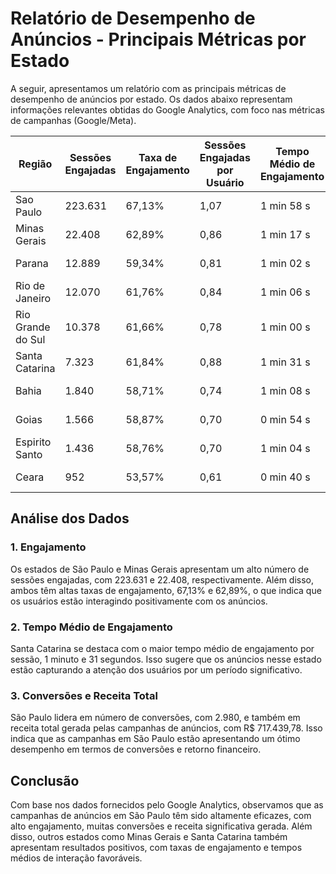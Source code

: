 # Relatório de Desempenho de Anúncios - Principais Métricas por Estado

A seguir, apresentamos um relatório com as principais métricas de desempenho de anúncios por estado. Os dados abaixo representam informações relevantes obtidas do Google Analytics, com foco nas métricas de campanhas (Google/Meta).

| Região              | Sessões Engajadas | Taxa de Engajamento | Sessões Engajadas por Usuário | Tempo Médio de Engajamento | Conversões | Receita Total       |
|---------------------|-------------------|---------------------|------------------------------|---------------------------|------------|---------------------|
| Sao Paulo          | 223.631           | 67,13%              | 1,07                         | 1 min 58 s                | 2.980,00   | R$ 717.439,78       |
| Minas Gerais       | 22.408            | 62,89%              | 0,86                         | 1 min 17 s                | 223,00     | R$ 59.992,81        |
| Parana             | 12.889            | 59,34%              | 0,81                         | 1 min 02 s                | 130,00     | R$ 32.531,71        |
| Rio de Janeiro     | 12.070            | 61,76%              | 0,84                         | 1 min 06 s                | 105,00     | R$ 25.156,58        |
| Rio Grande do Sul  | 10.378            | 61,66%              | 0,78                         | 1 min 00 s                | 90,00      | R$ 22.689,67        |
| Santa Catarina     | 7.323             | 61,84%              | 0,88                         | 1 min 31 s                | 72,00      | R$ 23.307,46        |
| Bahia              | 1.840             | 58,71%              | 0,74                         | 1 min 08 s                | 27,00      | R$ 6.191,19         |
| Goias              | 1.566             | 58,87%              | 0,70                         | 0 min 54 s                | 17,00      | R$ 6.705,14         |
| Espirito Santo     | 1.436             | 58,76%              | 0,70                         | 1 min 04 s                | 23,00      | R$ 5.986,16         |
| Ceara              | 952               | 53,57%              | 0,61                         | 0 min 40 s                | 11,00      | R$ 3.448,14         |

## Análise dos Dados

### 1. Engajamento

Os estados de São Paulo e Minas Gerais apresentam um alto número de sessões engajadas, com 223.631 e 22.408, respectivamente. Além disso, ambos têm altas taxas de engajamento, 67,13% e 62,89%, o que indica que os usuários estão interagindo positivamente com os anúncios.

### 2. Tempo Médio de Engajamento

Santa Catarina se destaca com o maior tempo médio de engajamento por sessão, 1 minuto e 31 segundos. Isso sugere que os anúncios nesse estado estão capturando a atenção dos usuários por um período significativo.

### 3. Conversões e Receita Total

São Paulo lidera em número de conversões, com 2.980, e também em receita total gerada pelas campanhas de anúncios, com R$ 717.439,78. Isso indica que as campanhas em São Paulo estão apresentando um ótimo desempenho em termos de conversões e retorno financeiro.

## Conclusão

Com base nos dados fornecidos pelo Google Analytics, observamos que as campanhas de anúncios em São Paulo têm sido altamente eficazes, com alto engajamento, muitas conversões e receita significativa gerada. Além disso, outros estados como Minas Gerais e Santa Catarina também apresentam resultados positivos, com taxas de engajamento e tempos médios de interação favoráveis.
